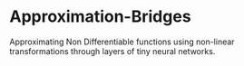 # Approximation-Bridges
Approximating Non Differentiable functions using non-linear transformations through layers of tiny neural networks.
